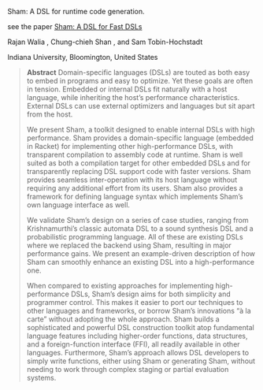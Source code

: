 Sham: A DSL for runtime code generation.

see the paper [Sham: A DSL for Fast DSLs](https://arxiv.org/pdf/2005.09028.pdf)

Rajan Walia , Chung-chieh Shan , and Sam Tobin-Hochstadt

Indiana University, Bloomington, United States

> **Abstract** Domain-specific languages (DSLs) are touted as both easy to embed in programs and easy to optimize. Yet these goals are often in tension. Embedded or internal DSLs fit naturally with a host language, while inheriting the host’s performance characteristics. External DSLs can use external optimizers and languages but sit apart from the host.
> 
> We present Sham, a toolkit designed to enable internal DSLs with high performance. Sham provides a domain-specific language (embedded in Racket) for implementing other high-performance DSLs, with transparent compilation to assembly code at runtime. Sham is well suited as both a compilation target for other embedded DSLs and for transparently replacing DSL support code with faster versions. Sham provides seamless inter-operation with its host language without requiring any additional effort from its users. Sham also provides a framework for defining language syntax which implements Sham’s own language interface as well.
> 
> We validate Sham’s design on a series of case studies, ranging from Krishnamurthi’s classic automata DSL to a sound synthesis DSL and a probabilistic programming language. All of these are existing DSLs where we replaced the backend using Sham, resulting in major performance gains. We present an example-driven description of how Sham can smoothly enhance an existing DSL into a high-performance one.
> 
> When compared to existing approaches for implementing high-performance DSLs, Sham’s design aims for both simplicity and programmer control. This makes it easier to port our techniques to other languages and frameworks, or borrow Sham’s innovations “à la carte” without adopting the whole approach. Sham builds a sophisticated and powerful DSL construction toolkit atop fundamental language features including higher-order functions, data structures, and a foreign-function interface (FFI), all readily available in other languages. Furthermore, Sham’s approach allows DSL developers to simply write functions, either using Sham or generating Sham, without needing to work through complex staging or partial evaluation systems.

